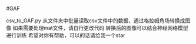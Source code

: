#GAF


csv_to_GAF.py 从文件夹中批量读取csv文件中的数据，通过格拉姆角场转换成图像
如果需要处理mat文件，请自行更改代码
转换后的图像可以结合神经网络模型进行训练
希望对你有帮助，可以的话请给我一个star
